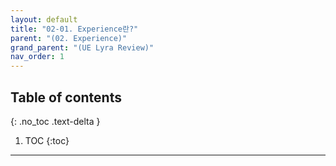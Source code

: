 ```yaml
---
layout: default
title: "02-01. Experience란?"
parent: "(02. Experience)"
grand_parent: "(UE Lyra Review)"
nav_order: 1
---
```


## Table of contents
{: .no_toc .text-delta }

1. TOC
{:toc}

---

## 